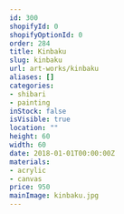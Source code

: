 ```yaml
---
id: 300
shopifyId: 0
shopifyOptionId: 0
order: 284
title: Kinbaku
slug: kinbaku
url: art-works/kinbaku
aliases: []
categories:
- shibari
- painting
inStock: false
isVisible: true
location: ""
height: 60
width: 60
date: 2018-01-01T00:00:00Z
materials:
- acrylic
- canvas
price: 950
mainImage: kinbaku.jpg
---
```

